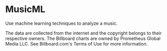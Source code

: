# MusicML
Use machine learning techniques to analyze a music.

The data are collected from the internet and the copyright belongs to their respective owners.
The Billboard charts are owned by Prometheus Global Media LLC. See Billboard.com's Terms of Use for more information.
